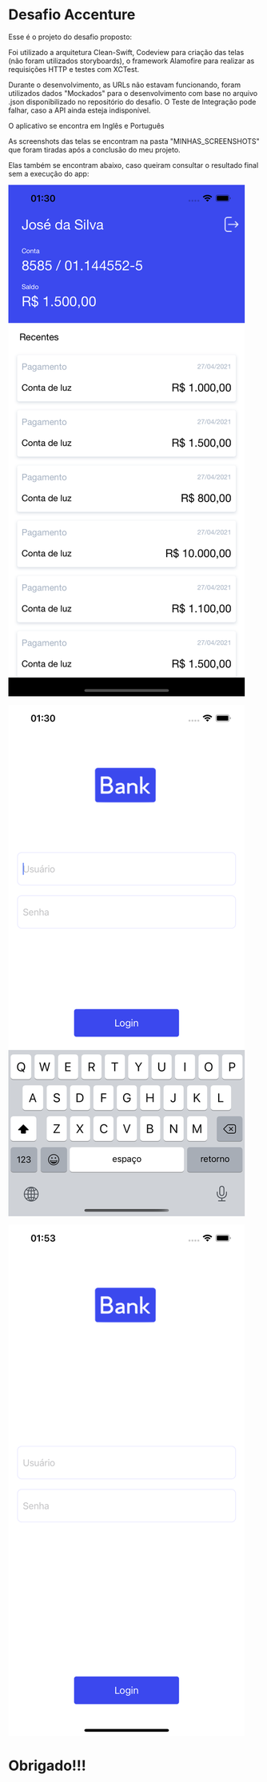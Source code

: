 # Desafio Accenture

Esse é o projeto do desafio proposto:

Foi utilizado a arquitetura Clean-Swift, Codeview para criação das telas (não foram utilizados storyboards), o framework Alamofire para realizar as requisições HTTP e testes com XCTest.

Durante o desenvolvimento, as URLs não estavam funcionando, foram utilizados dados "Mockados" para o desenvolvimento com base no arquivo .json disponibilizado no repositório do desafio. O Teste de Integração pode falhar, caso a API ainda esteja indisponível.

O aplicativo se encontra em Inglês e Português

As screenshots das telas se encontram na pasta "MINHAS_SCREENSHOTS" que foram tiradas após a conclusão do meu projeto. 

Elas também se encontram abaixo, caso queiram consultar o resultado final sem a execução do app:

![Image of Yaktocat](https://github.com/GabrielChaconBR/TesteiOSv2/blob/master/MINHAS_SCREENSHOTS/Simulator%20Screen%20Shot%20-%20iPhone%2012%20Pro%20Max%20-%202021-04-27%20at%2001.30.05.png)

![Image of Yaktocat](https://github.com/GabrielChaconBR/TesteiOSv2/blob/master/MINHAS_SCREENSHOTS/Simulator%20Screen%20Shot%20-%20iPhone%2012%20Pro%20Max%20-%202021-04-27%20at%2001.30.16.png)

![Image of Yaktocat](https://github.com/GabrielChaconBR/TesteiOSv2/blob/master/MINHAS_SCREENSHOTS/Simulator%20Screen%20Shot%20-%20iPhone%2012%20Pro%20Max%20-%202021-04-27%20at%2001.53.22.png)

# Obrigado!!!


